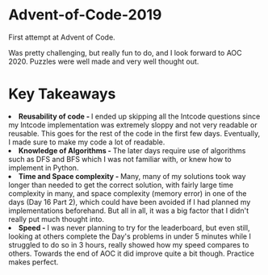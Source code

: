 # Advent-of-Code-2019
First attempt at Advent of Code.

Was pretty challenging, but really fun to do, and I look forward to AOC 2020. Puzzles were well made and very well thought out. 

<h1>Key Takeaways</h1>
<li><strong>Reusability of code - </strong> I ended up skipping all the Intcode questions since my Intcode implementation was extremely sloppy and not very readable or reusable. This goes for the rest of the code in the first few days. Eventually, I made sure to make my code a lot of readable.</li>
<li><strong>Knowledge of Algorithms - </strong> The later days require use of algorithms such as DFS and BFS which I was not familiar with, or knew how to implement in Python.</li>
<li><strong>Time and Space complexity -  </strong>Many, many of my solutions took way longer than needed to get the correct solution, with fairly large time complexity in many, and space complexity (memory error) in one of the days (Day 16 Part 2), which could have been avoided if I had planned my implementations beforehand. But all in all, it was a big factor that I didn't really put much thought into.</li>
<li><strong>Speed - </strong> I was never planning to try for the leaderboard, but even still, looking at others complete the Day's problems in under 5 minutes while I struggled to do so in 3 hours, really showed how my speed compares to others. Towards the end of AOC it did improve quite a bit though. Practice makes perfect.</li>
</ul>
